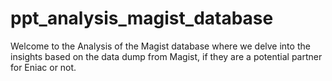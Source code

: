 # ppt_analysis_magist_database

Welcome to the Analysis of the Magist database where we delve into the insights based on the data dump from Magist, if they are a potential partner for Eniac or not.
